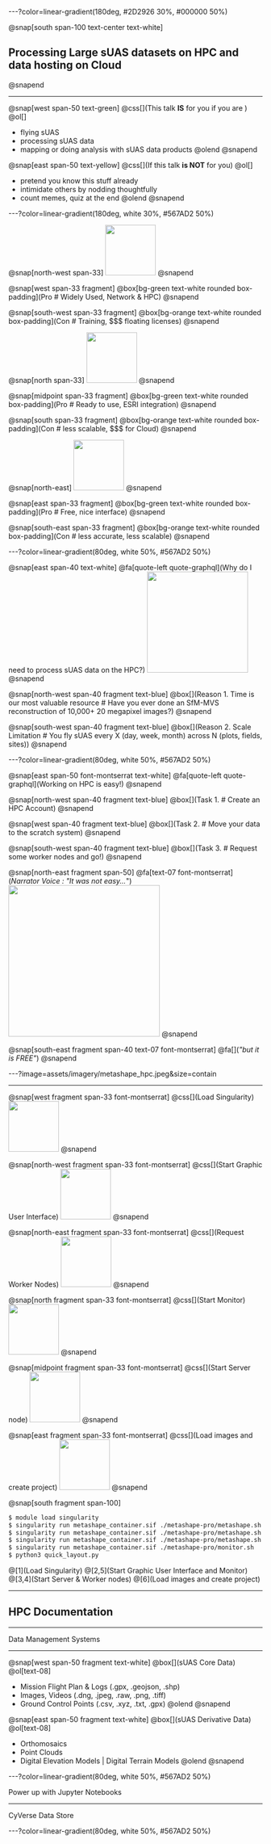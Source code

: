 ---?color=linear-gradient(180deg, #2D2926 30%, #000000 50%)

@snap[south span-100 text-center text-white]
## Processing Large sUAS datasets on HPC and data hosting on Cloud
@snapend

---

@snap[west span-50 text-green]
@css[](This talk **IS** for you if you are )
@ol[]
- flying sUAS 
- processing sUAS data
- mapping or doing analysis with sUAS data products
@olend
@snapend

@snap[east span-50 text-yellow]
@css[](If this talk **is NOT** for you)
@ol[]
- pretend you know this stuff already
- intimidate others by nodding thoughtfully
- count memes, quiz at the end
@olend
@snapend

---?color=linear-gradient(180deg, white 30%, #567AD2 50%)

@snap[north-west span-33]
<img src="https://i.imgur.com/etrjhje.jpg" height="100">
@snapend

@snap[west span-33 fragment]
@box[bg-green text-white rounded box-padding](Pro # Widely Used, Network & HPC)
@snapend

@snap[south-west span-33 fragment]
@box[bg-orange text-white rounded box-padding](Con # Training, $$$ floating licenses)
@snapend

@snap[north span-33]
<img src="https://images.ctfassets.net/go54bjdzbrgi/1ingG3f6HsI6i2qIuYe2cc/f0b4a12cb3a7ba6df067577009d32c3f/Pix4D_LOGO_MAIN_1024.png" height="100">
@snapend

@snap[midpoint span-33 fragment]
@box[bg-green text-white rounded box-padding](Pro # Ready to use, ESRI integration)
@snapend

@snap[south span-33 fragment]
@box[bg-orange text-white rounded box-padding](Con # less scalable, $$$ for Cloud)
@snapend

@snap[north-east]
<img src="https://static.wixstatic.com/media/c0136c_970bb6ac4fdc47aca453859e71abe7cc~mv2.png" height="100">
@snapend

@snap[east span-33 fragment]
@box[bg-green text-white rounded box-padding](Pro # Free, nice interface)
@snapend

@snap[south-east span-33 fragment]
@box[bg-orange text-white rounded box-padding](Con # less accurate, less scalable)
@snapend

---?color=linear-gradient(80deg, white 50%, #567AD2 50%)

@snap[east span-40 text-white]
@fa[quote-left quote-graphql](Why do I need to process sUAS data on the HPC?)
<img src="https://polomania.hu/images/designs/tn_orig/PM01180/12639.png" height="200">
@snapend

@snap[north-west span-40 fragment text-blue]
@box[](Reason 1. Time is our most valuable resource # Have you ever done an SfM-MVS reconstruction of 10,000+ 20 megapixel images?)
@snapend

@snap[south-west span-40 fragment text-blue]
@box[](Reason 2. Scale Limitation # You fly sUAS every X (day, week, month) across N (plots, fields, sites))
@snapend

---?color=linear-gradient(80deg, white 50%, #567AD2 50%)

@snap[east span-50 font-montserrat text-white]
@fa[quote-left quote-graphql](Working on HPC is easy!)
@snapend

@snap[north-west span-40 fragment text-blue]
@box[](Task 1. # Create an HPC Account)
@snapend

@snap[west span-40 fragment text-blue]
@box[](Task 2.  # Move your data to the scratch system)
@snapend

@snap[south-west span-40 fragment text-blue]
@box[](Task 3. # Request some worker nodes and go!)
@snapend

@snap[north-east fragment span-50]
@fa[text-07 font-montserrat](*Narrator Voice : "It was not easy...*")
<img src="https://media.giphy.com/media/3oriNNwSR4ET5zd0xq/giphy.gif" height="300">
@snapend

@snap[south-east fragment span-40 text-07 font-montserrat]
@fa[](*"but it is _FREE_"*)
@snapend

---?image=assets/imagery/metashape_hpc.jpeg&size=contain


---

@snap[west fragment span-33 font-montserrat]
@css[](Load Singularity)
<img src="https://media.giphy.com/media/3o85xAwT5hvVXhyuli/giphy.gif" height="100">
@snapend

@snap[north-west fragment span-33 font-montserrat]
@css[](Start Graphic User Interface)
<img src="https://media.giphy.com/media/3rgXBEi3D9MjNONsm4/giphy.gif" height="100">
@snapend

@snap[north-east fragment span-33 font-montserrat]
@css[](Request Worker Nodes)
<img src="https://media.giphy.com/media/yoJC2GGW98YQY2a8PS/giphy.gif" height="100">
@snapend

@snap[north fragment span-33 font-montserrat]
@css[](Start Monitor)
<img src="https://media.giphy.com/media/rN3Xp323XRxV6/giphy.gif" height="100">
@snapend

@snap[midpoint fragment span-33 font-montserrat]
@css[](Start Server node)
<img src="https://media.giphy.com/media/YBbiSlb0IzC24/giphy.gif" height="100">
@snapend

@snap[east fragment span-33 font-montserrat]
@css[](Load images and create project)
<img src="https://media.giphy.com/media/3nMyrWq4bQwPm/giphy.gif" height="100">
@snapend 

@snap[south fragment span-100]
```bash
$ module load singularity
$ singularity run metashape_container.sif ./metashape-pro/metashape.sh 
$ singularity run metashape_container.sif ./metashape-pro/metashape.sh --node 
$ singularity run metashape_container.sif ./metashape-pro/metashape.sh --server
$ singularity run metashape_container.sif ./metashape-pro/monitor.sh 
$ python3 quick_layout.py 
```
@[1](Load Singularity)
@[2,5](Start Graphic User Interface and Monitor)
@[3,4](Start Server & Worker nodes)
@[6](Load images and create project)

---

## HPC Documentation

---

Data Management Systems

---

@snap[west span-50 fragment text-white]
@box[](sUAS Core Data)
@ol[text-08]
- Mission Flight Plan & Logs (.gpx, .geojson, .shp)
- Images, Videos (.dng, .jpeg, .raw, .png, .tiff)
- Ground Control Points (.csv, .xyz, .txt, .gpx)
@olend
@snapend

@snap[east span-50 fragment text-white]
@box[](sUAS Derivative Data)
@ol[text-08]
- Orthomosaics 
- Point Clouds
- Digital Elevation Models | Digital Terrain Models
@olend
@snapend

---?color=linear-gradient(80deg, white 50%, #567AD2 50%)

Power up with Jupyter Notebooks

---

CyVerse Data Store

---?color=linear-gradient(80deg, white 50%, #567AD2 50%)
